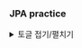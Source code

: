 ### JPA practice


<details>
<summary>토글 접기/펼치기</summary>
<div markdown="1">

![ERD Prac](https://user-images.githubusercontent.com/109026510/214024929-53199ca7-4823-4971-856c-bb30995654ad.jpg)

</div>
</details>

